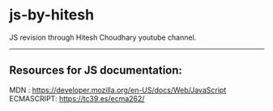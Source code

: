 # js-by-hitesh
JS revision through Hitesh Choudhary youtube channel.

---

## Resources for JS documentation:
MDN : https://developer.mozilla.org/en-US/docs/Web/JavaScript  
ECMASCRIPT: https://tc39.es/ecma262/

